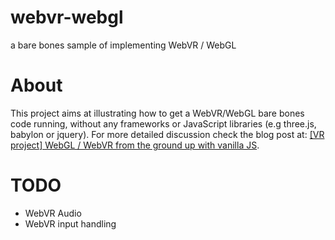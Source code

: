 # webvr-webgl
a bare bones sample of implementing WebVR / WebGL
# About
This project aims at illustrating how to get a WebVR/WebGL bare bones code running, without any frameworks or JavaScript libraries (e.g three.js, babylon or jquery).
For more detailed discussion check the blog post at: [[VR project] WebGL / WebVR from the ground up with vanilla JS](https://unity3d.ninja/webvr-project/).
# TODO
* WebVR Audio
* WebVR input handling

